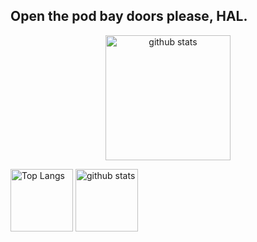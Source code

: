 ## Open the pod bay doors please, HAL.


<p align="center"> 
   <img alt="github stats" height="200px" src="http://github-readme-streak-stats.herokuapp.com?user=yu5uke-1024&theme=tokyonight" />
</p>

<p align="left"> 
  <img alt="Top Langs" height="100px" src="https://github-readme-stats.vercel.app/api/top-langs/?username=yu5uke-1024&show_icons=true&theme=tokyonight&hide=jupyter%20notebook" />
   <img alt="github stats" height="100px" src="https://github-readme-stats.vercel.app/api?username=yu5uke-1024&theme=tokyonight&show_icons=true" />
</p>
